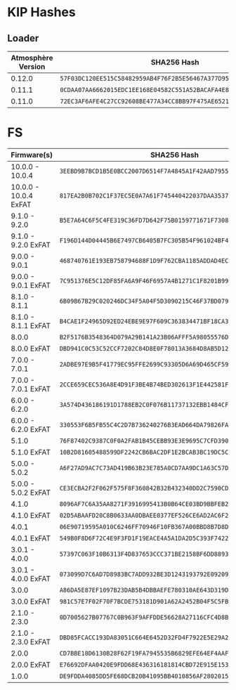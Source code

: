 # KIP Hashes

## Loader

| Atmosphère Version | SHA256 Hash                                                        |
|--------------------|--------------------------------------------------------------------|
| 0.12.0             | `57F03DC120EE515C58482959AB4F76F2B5E56467A377D9576A8BDBE22E3CA2EA` |
| 0.11.1             | `0CDAA07AA6662015EDC1EE168E04582C551A52BACAFA4E8A5D34B88BA6B7BB6C` |
| 0.11.0             | `72EC3AF6AFE4C27CC92608BE477A34CC8BB97F475AE6521353C40777DC3D3B40` |

# FS

| Firmware(s)           | SHA256 Hash                                                        | 
|-----------------------|--------------------------------------------------------------------|
| 10.0.0 - 10.0.4       | `3EEBD9B7BCD1B5E0BCC2007D6514F7A4845A1F42AAD795573FD2865DADE1C5E0` |
| 10.0.0 - 10.0.4 ExFAT | `817EA2B0B702C1F37EC5E0A7A61F745440422037DAA3537CEF4E856C40273F78` |
| 9.1.0 - 9.2.0         | `B5E7A64C6F5C4FE319C36FD7D642F75B0159771671F73082448ACE30BD6BAE89` |
| 9.1.0 - 9.2.0 ExFAT   | `F196D144D04445B6E7497CB6405B7FC305B54F961024BF432575296E4D52BC99` |
| 9.0.0 - 9.0.1         | `468740761E193EB758794688F1D9F762CBA1185ADDAD4EC3C479EC8FBFEC31DD` |
| 9.0.0 - 9.0.1 ExFAT   | `7C951376E5C12DF85FA6A9F46F6957A4B1271C1F8201B99735D8DF152E7913F1` |
| 8.1.0 - 8.1.1         | `6B09B67B29C020246DC34F5A04F5D3090215C46F37BD079442977A85B8243BA5` |
| 8.1.0 - 8.1.1 ExFAT   | `B4CAE1F24965D92ED24EBE9E97F609C363834471BF18CA375CB6A1DEB77755EA` |
| 8.0.0                 | `B2F5176B3548364D079A29B141A23B06AFFF5A98055576D5F337A621C0233CE3` |
| 8.0.0 ExFAT           | `DBD941C0C53C52CCF7202C84D8E0F78013A3684D8AB5D128096674A8F7755B3D` |
| 7.0.0 - 7.0.1         | `2ADBE97E9B5F41779EC95FFE2699C93305D6A69D465CF597D67465CD69BACCE8` |
| 7.0.0 - 7.0.1 ExFAT   | `2CCE659CEC536A8E4D91F3BE4B74BED302613F1E442581FD863708E39112DB50` |
| 6.0.0 - 6.2.0         | `3A574D436186191D1788EB2C0F076B11737132EBB1484CF906B6A8EB3B1BF459` |
| 6.0.0 - 6.2.0 ExFAT   | `330553F6B5FB55C4C2D7B736240276B3EAD664DA79826FA936F99803B6C28F3B` |
| 5.1.0                 | `76F87402C9387C0F0A2FAB1B45CEBB93E3E9695C7CFD390F00509B1204101C24` |
| 5.1.0 ExFAT           | `10B2D81605488599DF2242CB6BAC2DF1E2BCAB3BC19DC5CD63DB6FAEC0947097` |
| 5.0.0 - 5.0.2         | `A6F27AD9AC7C73AD419B63B23E785A0CD7AA9DC1A63C57D10049423DE7B77E2C` |
| 5.0.0 - 5.0.2 ExFAT   | `CE3ECBA2F2F062F575F8F360842B32B432340DD2C7590CDEFC03E51B844AE805` |
| 4.1.0                 | `8096AF7C6A35AA8271F3916995413B0B64CE03BD9BBFEB26F2B3E01C5427C69E` |
| 4.1.0 ExFAT           | `02D5ABAAFD20C8B0633AA0DBAEE0377EF526CE6AD2AC6F2CAD7180CE69E74311` |
| 4.0.1                 | `06E90719595A010C6246FF70946F10FB367A00BBD8B7D8D1F25CCE0B458D7E89` |
| 4.0.1 ExFAT           | `549B0F8D6F72C4E9F3FD1F19EACE4A5A1DA2D5C393F74224F8BC09DE4AAA4217` |
| 3.0.1 - 4.0.0         | `57397C063F10B6313F4D837653CCC371BE2158BF6DD889326648D5C83D50CECF` |
| 3.0.1 - 4.0.0 ExFAT   | `073099D7C6AD7D8983BC7ADD932BE3D1243193792E0920955DBC17F5794FDE28` |
| 3.0.0                 | `A86DA5E87EF1097B23DAB5B4DBBAEFE780310AE643D319D6A7A149B9688651A5` |
| 3.0.0 ExFAT           | `981C57E7F02F70F7BCDE753181D901A62A2452B04F5C5FB86500A2172CC44641` |
| 2.1.0 - 2.3.0         | `0D7005627B07767C0B963F9AFFDDE56628A27116CFC4D8B2AF42BDEEBF97205B` |
| 2.1.0 - 2.3.0 ExFAT   | `DBD85FCACC193DA83051C664E6452D32FD4F7922E5E29A281695B578347F8161` |
| 2.0.0                 | `CD7BBE18D6130B28F62F19FA7945535B6829EFE64EF4AAF0DF8DA19885FE4A9A` |
| 2.0.0 ExFAT           | `E76692DFAA0420E9FDD68E436316181814CBD72E915E153174332C6BEAA41FC3` |
| 1.0.0                 | `DE9FDDA4085DD5FE68DCB20B41095BB4010856AF280201552F38273B44CECD6F` |
